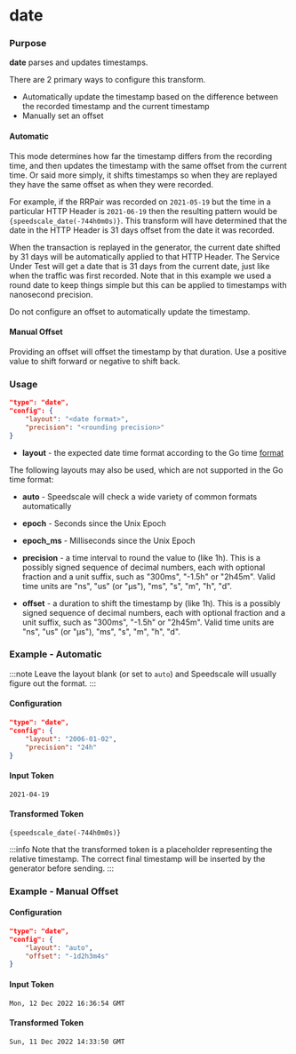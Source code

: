 # date

### Purpose

**date** parses and updates timestamps.

There are 2 primary ways to configure this transform.

- Automatically update the timestamp based on the difference between the recorded timestamp and the current timestamp
- Manually set an offset

#### Automatic

This mode determines how far the timestamp differs from the recording time, and then updates the timestamp with the same offset from the current time. Or said more simply, it shifts timestamps so when they are replayed they have the same offset as when they were recorded.

For example, if the RRPair was recorded on `2021-05-19` but the time in a particular HTTP Header is `2021-06-19` then the resulting pattern would be `{speedscale_date(-744h0m0s)}`. This transform will have determined that the date in the HTTP Header is 31 days offset from the date it was recorded.

When the transaction is replayed in the generator, the current date shifted by 31 days will be automatically applied to that HTTP Header. The Service Under Test will get a date that is 31 days from the current date, just like when the traffic was first recorded. Note that in this example we used a round date to keep things simple but this can be applied to timestamps with nanosecond precision.

Do not configure an offset to automatically update the timestamp.

#### Manual Offset

Providing an offset will offset the timestamp by that duration.  Use a positive value to shift forward or negative to shift back.

### Usage

```json
"type": "date",
"config": {
    "layout": "<date format>",
    "precision": "<rounding precision>"
}
```

- **layout** - the expected date time format according to the Go time [format](https://pkg.go.dev/time#example-Time.Format)

The following layouts may also be used, which are not supported in the Go time format:

- **auto** - Speedscale will check a wide variety of common formats automatically
- **epoch** - Seconds since the Unix Epoch
- **epoch_ms** - Milliseconds since the Unix Epoch

- **precision** - a time interval to round the value to (like 1h). This is a possibly signed sequence of decimal numbers, each with optional fraction and a unit suffix, such as "300ms", "-1.5h" or "2h45m". Valid time units are "ns", "us" (or "µs"), "ms", "s", "m", "h", "d".
- **offset** - a duration to shift the timestamp by (like 1h). This is a possibly signed sequence of decimal numbers, each with optional fraction and a unit suffix, such as "300ms", "-1.5h" or "2h45m". Valid time units are "ns", "us" (or "µs"), "ms", "s", "m", "h", "d".

### Example - Automatic

:::note
Leave the layout blank (or set to `auto`) and Speedscale will usually figure out the format.
:::

#### Configuration

```json
"type": "date",
"config": {
    "layout": "2006-01-02",
    "precision": "24h"
}
```

#### Input Token

```
2021-04-19
```

#### Transformed Token

```
{speedscale_date(-744h0m0s)}
```

:::info
Note that the transformed token is a placeholder representing the relative timestamp. The correct final timestamp will be inserted by the generator before sending.
:::

### Example - Manual Offset

#### Configuration

```json
"type": "date",
"config": {
    "layout": "auto",
    "offset": "-1d2h3m4s"
}
```

#### Input Token

```
Mon, 12 Dec 2022 16:36:54 GMT
```

#### Transformed Token

```
Sun, 11 Dec 2022 14:33:50 GMT
```

